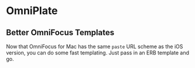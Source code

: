 # OmniPlate

## Better OmniFocus Templates

Now that OmniFocus for Mac has the same `paste` URL scheme as the iOS version, you can do some fast templating. Just pass in an ERB template and go.

